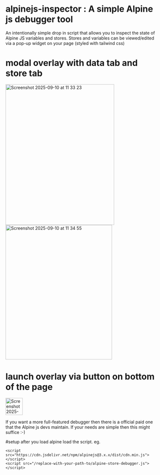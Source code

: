 # alpinejs-inspector : A simple Alpine js debugger tool  
An intentionally simple drop in script that allows you to inspect the state of Alpine JS variables and stores. Stores and variables can be viewed/edited via a pop-up widget on your page (styled with tailwind css) 

# modal overlay with data tab and store tab 
<img width="357" height="461" alt="Screenshot 2025-09-10 at 11 33 23" src="https://github.com/user-attachments/assets/e74f7aae-c4e6-44a9-a2b0-6303c05465cf" />
<img width="350" height="441" alt="Screenshot 2025-09-10 at 11 34 55" src="https://github.com/user-attachments/assets/60f79471-6fc5-4b71-bada-f1484f7bd4ec" />

# launch overlay via button on bottom of the page 
<img width="56" height="56" alt="Screenshot 2025-09-10 at 11 40 28" src="https://github.com/user-attachments/assets/6225c89f-d1bb-4336-8f26-0678d37334fe" />

If you want a more full-featured debugger then there is a official paid one that the Alpine js devs maintain. If your needs are simple then this might suffice :-)  


#setup
after you load alpine load the script. eg.
```
<script src="https://cdn.jsdelivr.net/npm/alpinejs@3.x.x/dist/cdn.min.js"></script>
<script src="/replace-with-your-path-to/alpine-store-debugger.js"></script>
```
